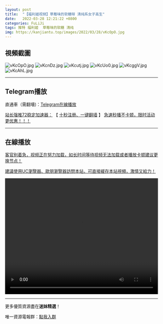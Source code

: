 ```yaml
---
layout: post
title:  "【福利姬视频】草莓味的软糖呀 清纯系女子高生"
date:   2022-03-28 12:21:22 +0800
categories: FuLiJi
tags: 推特 福利姬  草莓味的软糖 清纯
img: https://kanjiantu.top/images/2022/03/28/vKcOpO.jpg
---
```



## 視頻截圖

![vKcOpO.jpg](https://kanjiantu.top/images/2022/03/28/vKcOpO.jpg)
![vKcnDz.jpg](https://kanjiantu.top/images/2022/03/28/vKcnDz.jpg)
![vKcutj.jpg](https://kanjiantu.top/images/2022/03/28/vKcutj.jpg)
![vKcUo0.jpg](https://kanjiantu.top/images/2022/03/28/vKcUo0.jpg)
![vKcggV.jpg](https://kanjiantu.top/images/2022/03/28/vKcggV.jpg)
![vKcAhL.jpg](https://kanjiantu.top/images/2022/03/28/vKcAhL.jpg)

* * *
## Telegram播放

直通車（需翻墻)：[Telegram在線播放](https://t.me/mimeijingxuan/402)

<u>站长强推72稳定加速器：</u> 【 [十秒注册、一键翻墙](https://72vpn.xyz/#/register?code=mimei) 】
<u>  急速秒播不卡顿，限时活动更优惠！！！</u>
* * *
## 在線播放
<u>客官别着急，视频正在努力加载，如长时间等待视频无法加载或者播放卡顿建议更换节点！</u>

<u>建議使用UC瀏覽器、歐朋瀏覽器訪問本站，可直接緩存本站視頻，激情又給力！</u>
<center><video src="https://cdn.publer.io/uploads/videos/6246ed6bdb279736bfa80f4d/1752a13e59378397b0e846b06bc2b1ae.mp4" width="100%" height="380px" controls="controls"></video></center>


* * *
更多優質資源盡在**迷妹精選**！

唯一資源電報群：[點我入群](https://t.me/mimeijingxuan)


